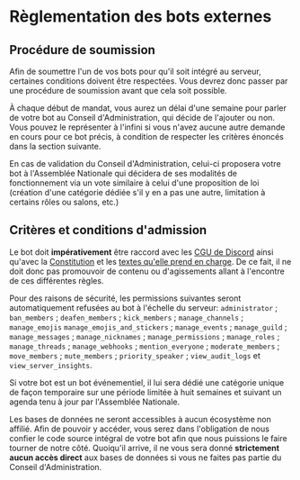 # Règlementation des bots externes

## Procédure de soumission

Afin de soumettre l'un de vos bots pour qu'il soit intégré au serveur, certaines conditions doivent être respectées. Vous devrez donc passer par une procédure de soumission avant que cela soit possible.

À chaque début de mandat, vous aurez un délai d'une semaine pour parler de votre bot au Conseil d'Administration, qui décide de l'ajouter ou non. Vous pouvez le représenter à l'infini si vous n'avez aucune autre demande en cours pour ce bot précis, à condition de respecter les critères énoncés dans la section suivante.

En cas de validation du Conseil d'Administration, celui-ci proposera votre bot à l'Assemblée Nationale qui décidera de ses modalités de fonctionnement via un vote similaire à celui d'une proposition de loi (création d'une catégorie dédiée s'il y en a pas une autre, limitation à certains rôles ou salons, etc.)

## Critères et conditions d'admission

Le bot doit **impérativement** être raccord avec les [CGU de Discord](https://discord.com/terms) ainsi qu'avec la [Constitution](/lois/constitution) et les [textes qu'elle prend en charge](/lois). De ce fait, il ne doit donc pas promouvoir de contenu ou d'agissements allant à l'encontre de ces différentes règles.

Pour des raisons de sécurité, les permissions suivantes seront automatiquement refusées au bot à l'échelle du serveur: `administrator` ; `ban_members` ; `deafen_members` ; `kick_members` ; `manage_channels` ; `manage_emojis` `manage_emojis_and_stickers` ; `manage_events` ; `manage_guild` ; `manage_messages` ; `manage_nicknames` ; `manage_permissions` ; `manage_roles` ; `manage_threads` ; `manage_webhooks` ; `mention_everyone` ; `moderate_members` ; `move_members` ; `mute_members` ; `priority_speaker` ; `view_audit_logs` et `view_server_insights`.

Si votre bot est un bot événementiel, il lui sera dédié une catégorie unique de façon temporaire sur une période limitée à huit semaines et suivant un agenda tenu à jour par l'Assemblée Nationale.

Les bases de données ne seront accessibles à aucun écosystème non affilié. Afin de pouvoir y accéder, vous serez dans l'obligation de nous confier le code source intégral de votre bot afin que nous puissions le faire tourner de notre côté. Quoiqu'il arrive, il ne vous sera donné **strictement aucun accès direct** aux bases de données si vous ne faites pas partie du Conseil d'Administration.
